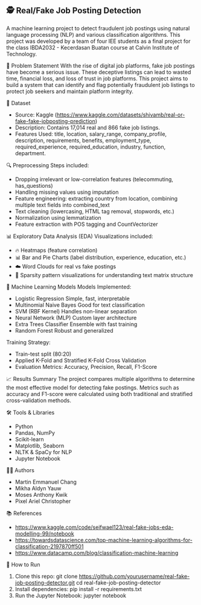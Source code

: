 

<h2> 🕵️ Real/Fake Job Posting Detection </h2>

A machine learning project to detect fraudulent job postings using natural language processing (NLP) and various classification algorithms. This project was developed by a team of four IEE students as a final project for the class IBDA2032 - Kecerdasan Buatan course at Calvin Institute of Technology.


📌 Problem Statement
With the rise of digital job platforms, fake job postings have become a serious issue. These deceptive listings can lead to wasted time, financial loss, and loss of trust in job platforms. This project aims to build a system that can identify and flag potentially fraudulent job listings to protect job seekers and maintain platform integrity.

📁 Dataset
- Source: Kaggle (https://www.kaggle.com/datasets/shivamb/real-or-fake-fake-jobposting-prediction)
- Description: Contains 17,014 real and 866 fake job listings.
- Features Used: title, location, salary_range, company_profile, description, requirements, benefits, employment_type, required_experience, required_education, industry, function, department.

🔍 Preprocessing
Steps included:
- Dropping irrelevant or low-correlation features (telecommuting, has_questions)
- Handling missing values using imputation
- Feature engineering: extracting country from location, combining multiple text fields into combined_text
- Text cleaning (lowercasing, HTML tag removal, stopwords, etc.)
- Normalization using lemmatization
- Feature extraction with POS tagging and CountVectorizer

📊 Exploratory Data Analysis (EDA)
Visualizations included:
- 🔥 Heatmaps (feature correlation)
- 📊 Bar and Pie Charts (label distribution, experience, education, etc.)
- ☁️ Word Clouds for real vs fake postings
- 🧩 Sparsity pattern visualizations for understanding text matrix structure

🤖 Machine Learning Models
Models Implemented:
- Logistic Regression	Simple, fast, interpretable
- Multinomial Naive Bayes	Good for text classification
- SVM (RBF Kernel)	Handles non-linear separation
- Neural Network (MLP)	Custom layer architecture
- Extra Trees Classifier	Ensemble with fast training
- Random Forest	Robust and generalized

Training Strategy:
- Train-test split (80:20)
- Applied K-Fold and Stratified K-Fold Cross Validation
- Evaluation Metrics: Accuracy, Precision, Recall, F1-Score

📈 Results Summary
The project compares multiple algorithms to determine the most effective model for detecting fake postings. Metrics such as accuracy and F1-score were calculated using both traditional and stratified cross-validation methods.

🛠 Tools & Libraries
- Python
- Pandas, NumPy
- Scikit-learn
- Matplotlib, Seaborn
- NLTK & SpaCy for NLP
- Jupyter Notebook

👨‍💻 Authors
- Martin Emmanuel Chang
- Mikha Aldyn Yauw
- Moses Anthony Kwik
- Pixel Ariel Christopher

📚 References
- https://www.kaggle.com/code/seifwael123/real-fake-jobs-eda-modelling-99/notebook
- https://towardsdatascience.com/top-machine-learning-algorithms-for-classification-2197870ff501
- https://www.datacamp.com/blog/classification-machine-learning

📂 How to Run
1. Clone this repo:
git clone https://github.com/yourusername/real-fake-job-posting-detector.git
cd real-fake-job-posting-detector
2. Install dependencies:
pip install -r requirements.txt
3. Run the Jupyter Notebook:
jupyter notebook

